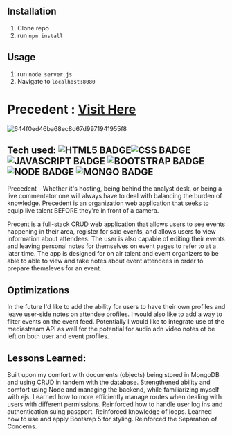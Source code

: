 ## Installation

1. Clone repo
2. run `npm install`

## Usage

1. run `node server.js`
2. Navigate to `localhost:8080`

# Precedent : <a href = "https://precedent-jamesphi.herokuapp.com/">Visit Here</a>

![644f0ed46ba68ec8d67d9971941955f8](https://user-images.githubusercontent.com/102938926/177256096-f304f013-7242-400e-a5c1-951b8e577cac.gif)

## Tech used: ![HTML5 BADGE](https://img.shields.io/static/v1?label=%7C&message=HTML5&color=23555f&style=plastic&logo=html5)![CSS BADGE](https://img.shields.io/static/v1?label=%7C&message=CSS3&color=285f65&style=plastic&logo=css3)![JAVASCRIPT BADGE](https://img.shields.io/static/v1?label=%7C&message=JAVASCRIPT&color=3c7f5d&style=plastic&logo=javascript) ![BOOTSTRAP BADGE](https://img.shields.io/badge/Bootstrap-563D7C?style=for-the-badge&logo=bootstrap&logoColor=white) ![NODE BADGE](https://img.shields.io/badge/Node.js-43853D?style=for-the-badge&logo=node.js&logoColor=white) ![MONGO BADGE](https://img.shields.io/badge/MongoDB-4EA94B?style=for-the-badge&logo=mongodb&logoColor=white)

Precedent - Whether it's hosting, being behind the analyst desk, or being a live commentator one will always have to deal with balancing the burden of knowledge. Precedent is an organization web application that seeks to equip live talent BEFORE they're in front of a camera.

Precent is a full-stack CRUD web application that allows users to see events happening in their area, register for said events, and allows users to view information about attendees. The user is also capable of editing their events and leaving personal notes for themselves on event pages to refer to at a later time. The app is designed for on air talent and event organizers to be able to able to view and take notes about event attendees in order to prepare themsleves for an event.

## Optimizations

In the future I'd like to add the ability for users to have their own profiles and leave user-side notes on attendee profiles. I would also like to add a way to filter events on the event feed. Potentially I would like to integrate use of the mediastream API as well for the potential for audio adn video notes ot be left on both user and event profiles.

## Lessons Learned:

Built upon my comfort with documents (objects) being stored in MongoDB and using CRUD in tandem with the database. Strengthened ability and comfort using Node and managing the backend, while familiarizing myself with ejs. Learned how to more efficiently manage routes when dealing with users with different permissions. Reinforced how to handle user log ins and authentication suing passport. Reinforced knowledge of loops. Learned how to use and apply Bootsrap 5 for styling. Reinforced the Separation of Concerns. 
